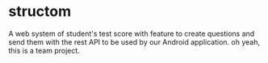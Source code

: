 # structom

A web system of student's test score with feature to create questions and send them with the rest API to be used by our Android application. oh yeah, this is a team project.
